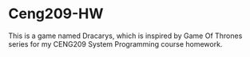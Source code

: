 # Ceng209-HW
This is a game named Dracarys, which is inspired by Game Of Thrones series for my CENG209 System Programming course homework.
